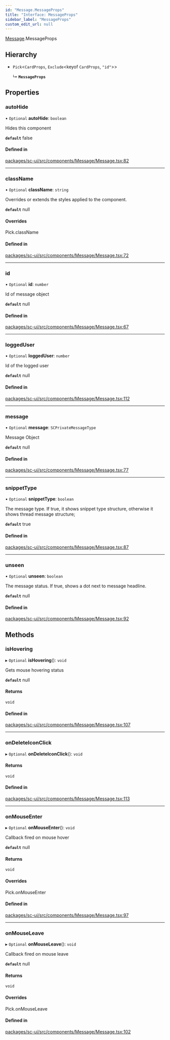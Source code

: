 ```yaml
---
id: "Message.MessageProps"
title: "Interface: MessageProps"
sidebar_label: "MessageProps"
custom_edit_url: null
---
```


[Message](../modules/Message).MessageProps

## Hierarchy

- `Pick`<`CardProps`, `Exclude`<keyof `CardProps`, ``"id"``\>\>

  ↳ **`MessageProps`**

## Properties

### autoHide

• `Optional` **autoHide**: `boolean`

Hides this component

**`default`** false

#### Defined in

[packages/sc-ui/src/components/Message/Message.tsx:82](https://github.com/selfcommunity/community-ui/blob/7f26f69/packages/sc-ui/src/components/Message/Message.tsx#L82)

___

### className

• `Optional` **className**: `string`

Overrides or extends the styles applied to the component.

**`default`** null

#### Overrides

Pick.className

#### Defined in

[packages/sc-ui/src/components/Message/Message.tsx:72](https://github.com/selfcommunity/community-ui/blob/7f26f69/packages/sc-ui/src/components/Message/Message.tsx#L72)

___

### id

• `Optional` **id**: `number`

Id of message object

**`default`** null

#### Defined in

[packages/sc-ui/src/components/Message/Message.tsx:67](https://github.com/selfcommunity/community-ui/blob/7f26f69/packages/sc-ui/src/components/Message/Message.tsx#L67)

___

### loggedUser

• `Optional` **loggedUser**: `number`

Id of the logged user

**`default`** null

#### Defined in

[packages/sc-ui/src/components/Message/Message.tsx:112](https://github.com/selfcommunity/community-ui/blob/7f26f69/packages/sc-ui/src/components/Message/Message.tsx#L112)

___

### message

• `Optional` **message**: `SCPrivateMessageType`

Message Object

**`default`** null

#### Defined in

[packages/sc-ui/src/components/Message/Message.tsx:77](https://github.com/selfcommunity/community-ui/blob/7f26f69/packages/sc-ui/src/components/Message/Message.tsx#L77)

___

### snippetType

• `Optional` **snippetType**: `boolean`

The message type. If true, it shows snippet type structure, otherwise it shows thread message structure;

**`default`** true

#### Defined in

[packages/sc-ui/src/components/Message/Message.tsx:87](https://github.com/selfcommunity/community-ui/blob/7f26f69/packages/sc-ui/src/components/Message/Message.tsx#L87)

___

### unseen

• `Optional` **unseen**: `boolean`

The message status. If true, shows a dot next to message headline.

**`default`** null

#### Defined in

[packages/sc-ui/src/components/Message/Message.tsx:92](https://github.com/selfcommunity/community-ui/blob/7f26f69/packages/sc-ui/src/components/Message/Message.tsx#L92)

## Methods

### isHovering

▸ `Optional` **isHovering**(): `void`

Gets mouse hovering status

**`default`** null

#### Returns

`void`

#### Defined in

[packages/sc-ui/src/components/Message/Message.tsx:107](https://github.com/selfcommunity/community-ui/blob/7f26f69/packages/sc-ui/src/components/Message/Message.tsx#L107)

___

### onDeleteIconClick

▸ `Optional` **onDeleteIconClick**(): `void`

#### Returns

`void`

#### Defined in

[packages/sc-ui/src/components/Message/Message.tsx:113](https://github.com/selfcommunity/community-ui/blob/7f26f69/packages/sc-ui/src/components/Message/Message.tsx#L113)

___

### onMouseEnter

▸ `Optional` **onMouseEnter**(): `void`

Callback fired on mouse hover

**`default`** null

#### Returns

`void`

#### Overrides

Pick.onMouseEnter

#### Defined in

[packages/sc-ui/src/components/Message/Message.tsx:97](https://github.com/selfcommunity/community-ui/blob/7f26f69/packages/sc-ui/src/components/Message/Message.tsx#L97)

___

### onMouseLeave

▸ `Optional` **onMouseLeave**(): `void`

Callback fired on mouse leave

**`default`** null

#### Returns

`void`

#### Overrides

Pick.onMouseLeave

#### Defined in

[packages/sc-ui/src/components/Message/Message.tsx:102](https://github.com/selfcommunity/community-ui/blob/7f26f69/packages/sc-ui/src/components/Message/Message.tsx#L102)
